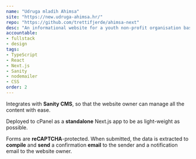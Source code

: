 ```yaml
---
name: "Udruga mladih Ahimsa"
site: "https://new.udruga-ahimsa.hr/"
repo: "https://github.com/trettifjerde/ahimsa-next"
desc: "An informational website for a youth non-profit organisation based in Zadar."
accountable: 
- fullstack
- design
tags: 
- TypeScript
- React
- Next.js 
- Sanity
- nodemailer
- CSS
order: 2
---
```

Integrates with **Sanity CMS**, so that the website owner can manage all the content with ease. 

Deployed to cPanel as a **standalone** Next.js app to be as light-weight as possible.

Forms are **reCAPTCHA**-protected. When submitted, the data is extracted to **compile** and **send** a confirmation **email** to the sender and a notification email to the website owner.

